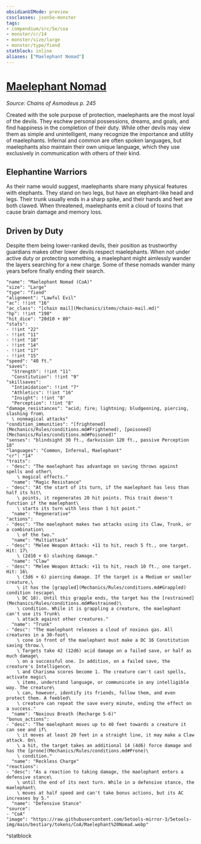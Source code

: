 ```yaml
---
obsidianUIMode: preview
cssclasses: json5e-monster
tags:
- compendium/src/5e/coa
- monster/cr/14
- monster/size/large
- monster/type/fiend
statblock: inline
aliases: ["Maelephant Nomad"]
---
```

# [Maelephant Nomad](Mechanics\bestiary\fiend/maelephant-nomad-coa.md)
*Source: Chains of Asmodeus p. 245*  

Created with the sole purpose of protection, maelephants are the most loyal of the devils. They eschew personal possessions, dreams, and goals, and find happiness in the completion of their duty. While other devils may view them as simple and unintelligent, many recognize the importance and utility of maelephants. Infernal and common are often spoken languages, but maelephants also maintain their own unique language, which they use exclusively in communication with others of their kind.

## Elephantine Warriors

As their name would suggest, maelephants share many physical features with elephants. They stand on two legs, but have an elephant-like head and legs. Their trunk usually ends in a sharp spike, and their hands and feet are both clawed. When threatened, maelephants emit a cloud of toxins that cause brain damage and memory loss.

## Driven by Duty

Despite them being lower-ranked devils, their position as trustworthy guardians makes other lower devils respect maelephants. When not under active duty or protecting something, a maelephant might aimlessly wander the layers searching for a new charge. Some of these nomads wander many years before finally ending their search.

```statblock
"name": "Maelephant Nomad (CoA)"
"size": "Large"
"type": "fiend"
"alignment": "Lawful Evil"
"ac": !!int "16"
"ac_class": "[chain mail](Mechanics/items/chain-mail.md)"
"hp": !!int "190"
"hit_dice": "20d10 + 80"
"stats":
- !!int "22"
- !!int "11"
- !!int "18"
- !!int "14"
- !!int "17"
- !!int "15"
"speed": "40 ft."
"saves":
  "Strength": !!int "11"
  "Constitution": !!int "9"
"skillsaves":
  "Intimidation": !!int "7"
  "Athletics": !!int "16"
  "Insight": !!int "8"
  "Perception": !!int "8"
"damage_resistances": "acid; fire; lightning; bludgeoning, piercing, slashing from\
  \ nonmagical attacks"
"condition_immunities": "[frightened](Mechanics/Rules/conditions.md#Frightened), [poisoned](Mechanics/Rules/conditions.md#Poisoned)"
"senses": "blindsight 30 ft., darkvision 120 ft., passive Perception 18"
"languages": "Common, Infernal, Maelephant"
"cr": "14"
"traits":
- "desc": "The maelephant has advantage on saving throws against spells and other\
    \ magical effects."
  "name": "Magic Resistance"
- "desc": "At the start of its turn, if the maelephant has less than half its hit\
    \ points, it regenerates 20 hit points. This trait doesn't function if the maelephant\
    \ starts its turn with less than 1 hit point."
  "name": "Regenerative"
"actions":
- "desc": "The maelephant makes two attacks using its Claw, Trunk, or a combination\
    \ of the two."
  "name": "Multiattack"
- "desc": "Melee Weapon Attack: +11 to hit, reach 5 ft., one target. Hit: 17\
    \ (2d10 + 6) slashing damage."
  "name": "Claw"
- "desc": "Melee Weapon Attack: +11 to hit, reach 10 ft., one target. Hit: 16\
    \ (3d6 + 6) piercing damage. If the target is a Medium or smaller creature,\
    \ it has the [grappled](Mechanics/Rules/conditions.md#Grappled) condition (escape\
    \ DC 18). Until this grapple ends, the target has the [restrained](Mechanics/Rules/conditions.md#Restrained)\
    \ condition. While it is grappling a creature, the maelephant can't use its Trunk\
    \ attack against other creatures."
  "name": "Trunk"
- "desc": "The maelephant releases a cloud of noxious gas. All creatures in a 30-foot\
    \ cone in front of the maelephant must make a DC 16 Constitution saving throw.\
    \ Targets take 42 (12d6) acid damage on a failed save, or half as much damage\
    \ on a successful one. In addition, on a failed save, the creature's Intelligence\
    \ and Charisma scores become 1. The creature can't cast spells, activate magic\
    \ items, understand language, or communicate in any intelligible way. The creature\
    \ can, however, identify its friends, follow them, and even protect them. A feebled\
    \ creature can repeat the save every minute, ending the effect on a success."
  "name": "Noxious Breath (Recharge 5-6)"
"bonus_actions":
- "desc": "The maelephant moves up to 40 feet towards a creature it can see and if\
    \ it moves at least 20 feet in a straight line, it may make a Claw attack. On\
    \ a hit, the target takes an additional 14 (4d6) force damage and has the [prone](Mechanics/Rules/conditions.md#Prone)\
    \ condition."
  "name": "Reckless Charge"
"reactions":
- "desc": "As a reaction to taking damage, the maelephant enters a defensive stance\
    \ until the end of its next turn. While in a defensive stance, the maelephant\
    \ moves at half speed and can't take bonus actions, but its AC increases by 5."
  "name": "Defensive Stance"
"source":
- "CoA"
"image": "https://raw.githubusercontent.com/5etools-mirror-3/5etools-img/main/bestiary/tokens/CoA/Maelephant%20Nomad.webp"
```
^statblock
